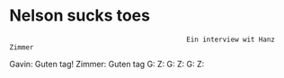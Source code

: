 # Nelson sucks toes 
                                                Ein interview wit Hanz Zimmer

Gavin: Guten tag!
Zimmer: Guten tag
G:
Z:
G:
Z:
G:
Z:
